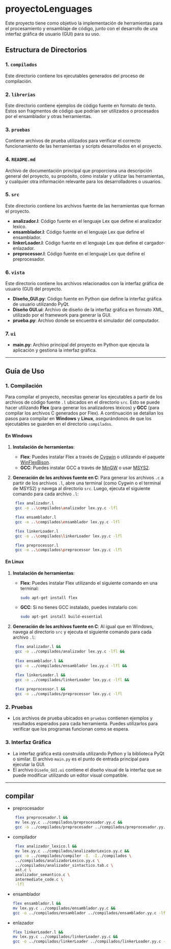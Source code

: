 # proyectoLenguages

Este proyecto tiene como objetivo la implementación de herramientas para el procesamiento y ensamblaje de código, junto con el desarrollo de una interfaz gráfica de usuario (GUI) para su uso.

## Estructura de Directorios

### 1. `compilados`
Este directorio contiene los ejecutables generados del proceso de compilación.

### 2. `librerias`
Este directorio contiene ejemplos de código fuente en formato de texto. Estos son fragmentos de código que podrían ser utilizados o procesados por el ensamblador y otras herramientas.

### 3. `pruebas`
Contiene archivos de prueba utilizados para verificar el correcto funcionamiento de las herramientas y scripts desarrollados en el proyecto.

### 4. `README.md`
Archivo de documentación principal que proporciona una descripción general del proyecto, su propósito, cómo instalar y utilizar las herramientas, y cualquier otra información relevante para los desarrolladores o usuarios.

### 5. `src`
Este directorio contiene los archivos fuente de las herramientas que forman el proyecto.

- **analizador.l**: Código fuente en el lenguaje Lex que define el analizador lexico.
- **ensamblador.l**: Código fuente en el lenguaje Lex que define el ensamblador.
- **linkerLoader.l**: Código fuente en el lenguaje Lex que define el cargador-enlazador.
- **preprocessor.l**: Código fuente en el lenguaje Lex que define el preprocesador.

### 6. `vista`
Este directorio contiene los archivos relacionados con la interfaz gráfica de usuario (GUI) del proyecto.

- **Diseño_GUI.py**: Código fuente en Python que define la interfaz gráfica de usuario utilizando PyQt.
- **Diseño GUI.ui**: Archivo de diseño de la interfaz gráfica en formato XML, utilizado por el framework para generar la GUI.
- **prueba.py**: Archivo donde se encuentra el simulador del computador.

### 7. `ui`
- **main.py**: Archivo principal del proyecto en Python que ejecuta la aplicación y gestiona la interfaz gráfica.
---

## Guía de Uso

### 1. **Compilación**

Para compilar el proyecto, necesitas generar los ejecutables a partir de los archivos de código fuente `.l` ubicados en el directorio `src`. Esto se puede hacer utilizando **Flex** (para generar los analizadores léxicos) y **GCC** (para compilar los archivos C generados por Flex). A continuación se detallan los pasos para compilar en **Windows** y **Linux**, asegurándonos de que los ejecutables se guarden en el directorio `compilados`.

#### En Windows

1. **Instalación de herramientas**:
   - **Flex**: Puedes instalar Flex a través de [Cygwin](https://www.cygwin.com/) o utilizando el paquete [WinFlexBison](https://github.com/lexxmark/winflexbison).
   - **GCC**: Puedes instalar GCC a través de [MinGW](http://mingw-w64.org/doku.php) o usar [MSYS2](https://www.msys2.org/).

2. **Generación de los archivos fuente en C**:
   Para generar los archivos `.c` a partir de los archivos `.l`, abre una terminal (como Cygwin o el terminal de MSYS2) y navega al directorio `src`. Luego, ejecuta el siguiente comando para cada archivo `.l`:

   ```bash
    flex analizador.l
    gcc -o ..\compilados\analizador lex.yy.c -lfl

    flex ensamblador.l
    gcc -o ..\compilados\ensamblador lex.yy.c -lfl

    flex linkerLoader.l
    gcc -o ..\compilados\linkerLoader lex.yy.c -lfl

    flex preprocessor.l
    gcc -o ..\compilados\preprocessor lex.yy.c -lfl

    ```

#### En Linux

1. **Instalación de herramientas**:
   - **Flex**: Puedes instalar Flex utilizando el siguiente comando en una terminal:
     ```bash
     sudo apt-get install flex
     ```
   - **GCC**: Si no tienes GCC instalado, puedes instalarlo con:
     ```bash
     sudo apt-get install build-essential
     ```

2. **Generación de los archivos fuente en C**:
   Al igual que en Windows, navega al directorio `src` y ejecuta el siguiente comando para cada archivo `.l`:

   ```bash
    flex analizador.l &&
    gcc -o ../compilados/analizador lex.yy.c -lfl &&
    
    flex ensamblador.l &&
    gcc -o ../compilados/ensamblador lex.yy.c -lfl &&

    flex linkerLoader.l &&
    gcc -o ../compilados/linkerLoader lex.yy.c -lfl &&
    
    flex preprocessor.l &&
    gcc -o ../compilados/preprocessor lex.yy.c -lfl

    ```

### 2. **Pruebas**

   - Los archivos de prueba ubicados en `pruebas` contienen ejemplos y resultados esperados para cada herramienta. Puedes utilizarlos para verificar que los programas funcionan como se espera.

### 3. **Interfaz Gráfica**

   - La interfaz gráfica está construida utilizando Python y la biblioteca PyQt o similar. El archivo `main.py` es el punto de entrada principal para ejecutar la GUI.
   - El archivo `Diseño_GUI.ui` contiene el diseño visual de la interfaz que se puede modificar utilizando un editor visual compatible.

---

## compilar

- preprocesador

  ```bash
   flex preprocesador.l &&
   mv lex.yy.c ../compilados/preprocesador.yy.c &&
   gcc -o ../compilados/preprocesador ../compilados/preprocesador.yy.c -lfl

- compilador

  ```bash
   flex analizador_lexico.l &&
   mv lex.yy.c ../compilados/analizadorLexico.yy.c &&
   gcc -o ../compilados/compiler -I. -I../compilados \
   ../compilados/analizadorLexico.yy.c \
   ../compilados/analizador_sintactico.tab.c \
   ast.c \
   analizador_semantico.c \
   intermediate_code.c \
   -lfl

- ensamblador
   ```bash
   flex ensamblador.l &&
   mv lex.yy.c ../compilados/ensamblador.yy.c &&
   gcc -o ../compilados/ensamblador ../compilados/ensamblador.yy.c -lfl -lm
- enlazador
   ```bash
   flex linkerLoader.l &&
   mv lex.yy.c ../compilados/linkerLoader.yy.c &&
   gcc -o ../compilados/linkerLoader ../compilados/linkerLoader.yy.c -lfl -lm
